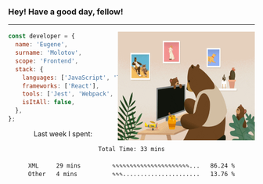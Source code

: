 ### Hey! Have a good day, fellow!
---
<img align='right' alt='GIF' vertical-align='center' src='./src/giphy.gif' width='280px' height='222px'/>

```javascript
const developer = {
  name: 'Eugene',
  surname: 'Molotov',
  scope: 'Frontend',
  stack: {
    languages: ['JavaScript', 'TypeScript'],
    frameworks: ['React'],
    tools: ['Jest', 'Webpack', 'Sass'],
    isItAll: false,
  },
};
```
<p align="center">
  Last week I spent:
</p>
<div align="center">
<!--START_SECTION:waka-->

```txt
Total Time: 33 mins

XML     29 mins         ✎✎✎✎✎✎✎✎✎✎✎✎✎✎✎✎✎✎✎✎✎✎...   86.24 %
Other   4 mins          ✎✎✎......................   13.76 %
```

<!--END_SECTION:waka-->

